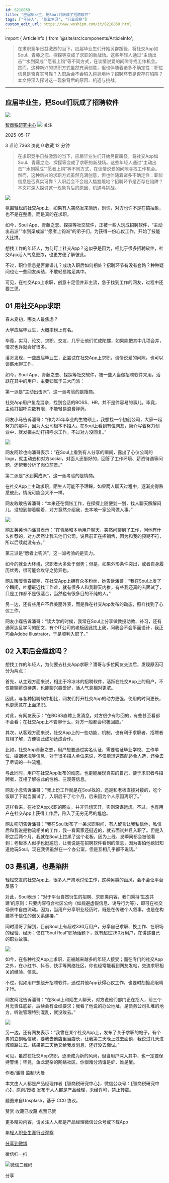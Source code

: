 ```yaml
---
id: 6218059
title: "应届毕业生，把Soul们玩成了招聘软件"
tags: ["年轻人", "职业生涯", "行业观察"]
custom_edit_url: https://www.woshipm.com/it/6218059.html
---
```

import { ArticleInfo } from '@site/src/components/ArticleInfo';

<ArticleInfo
    author="智商税研究中心"
    authorLink="https://www.woshipm.com/u/1385913"
    published="2025-05-17"
    views={7363}
    comments={3}
    collects={0}
/>

> 在求职竞争日益激烈的当下，应届毕业生们开始另辟蹊径，将社交App如Soul、青藤之恋、探探等变成了求职的新战场。这些年轻人通过“主动出击”“水到渠成”“愿者上钩”等不同方式，在谈情说爱的间隙寻找工作机会。然而，这种新兴的求职方式虽然充满创意，但也伴随着诸多不确定性：职位信息是否真实可靠？入职后会不会陷入尴尬境地？招聘环节是否存在陷阱？本文将深入探讨这一现象背后的原因、机遇与挑战。

---

## 应届毕业生，把Soul们玩成了招聘软件

[![](https://image.woshipm.com/wp-files/2022/01/HGzWQbrb2dnLYMQvr1tF.jpg!/both/72x72)](https://www.woshipm.com/u/1385913)

[智商税研究中心](https://www.woshipm.com/u/1385913) ![](https://static.woshipm.com/tag/1122_1@2x.png) 关注

2025-05-17

3 评论 7363 浏览 0 收藏 12 分钟

> 在求职竞争日益激烈的当下，应届毕业生们开始另辟蹊径，将社交App如Soul、青藤之恋、探探等变成了求职的新战场。这些年轻人通过“主动出击”“水到渠成”“愿者上钩”等不同方式，在谈情说爱的间隙寻找工作机会。然而，这种新兴的求职方式虽然充满创意，但也伴随着诸多不确定性：职位信息是否真实可靠？入职后会不会陷入尴尬境地？招聘环节是否存在陷阱？本文将深入探讨这一现象背后的原因、机遇与挑战。

![](https://image.woshipm.com/2024/10/31/53026ab4-972b-11ef-b0e5-00163e142b65.jpg)

氛围轻松的社交App上，如果有人突然发来简历，别慌，对方也许不是在搞抽象，也不是在整蛊，而是真的在求职。

如今，Soul App、青藤之恋、探探等社交软件，正被一些人玩成招聘软件，“主动出击派”“水到渠成派”“愿者上钩派”的弟子们，为获得一份心仪工作，开始了技能大比拼。

想找工作的年轻人，为何盯上社交App？这似乎是因为，相比于很多招聘软件，社交App活人气息更浓，也更方便了解彼此。

不过，职位信息是否靠谱儿？成功入职后如何相处？招聘环节有没有套路？种种疑问也让一些网友纠结，不敢轻易踏足其中。

可见，在社交App上求职，创意十足但并非主流，急于找到工作的网友，过程中还要三思。

## 01 用社交App求职

春末夏初，哪类人最焦虑？

大学应届毕业生，大概率榜上有名。

毕竟，实习、论文、求职、交友，几乎让他们忙成陀螺，如果能把其中几项合并，情况也许就会好很多。

潘哥发现，一些应届毕业生，正尝试在社交App上求职，谈情说爱的间隙，也可以谈薪水聊工作。

如今，Soul App、青藤之恋、探探等社交软件，被一些人当做招聘软件来用，活跃在其中的用户，主要归属于三大门派：

第一派是“主动出击派”，这一派考验的是搜商。

社交App用户鱼龙混杂，找到合适的BOSS、HR，并不是件容易的事儿。毕竟，主动打招呼次数有限，不能轻易浪费弹药。

网友小马告诉潘哥：“作为25年毕业的生物硕士，我想找一个初创公司，大家一起努力的那种，因为大公司根本不招人。在Soul上看到有位网友，简介写着努力创业中，就发癫主动打招呼求工作，不过对方没回复。”

![](https://image.woshipm.com/2025/05/16/8fe3107c-320e-11f0-821c-00163e09d72f.jpg)

网友阿珍也向潘哥表示：“在Soul上看到有人分享的瞬间，露出了心仪公司的logo，就主动去和对方social，对面人还挺好的，回答了工作环境、薪资待遇等问题，还帮我分析了岗位前景。”

第二派是“水到渠成派”，这一派考验的是情商。

在社交App上主动求职，陌生人可能不予理睬，如果两人聊天过程中，逐渐变得熟悉彼此，情况可能会大不一样。

网友敢敢告诉潘哥：“本来还在惆怅工作，在探探上随便划一划，找人聊天解解闷儿，没想到聊着聊着，对方竟然介绍我，去本地一家公司做人事。”

![](https://image.woshipm.com/2025/05/16/909a7320-320e-11f0-821c-00163e09d72f.jpg)

网友芙芙也向潘哥表示：“在青藤和本地用户聊天，突然间聊到了工作，问他有什么推荐的，对方居然让我去他们公司，说目前正在招销售，因为和我的预期不符，所以后续就没有去。”

第三派是“愿者上钩派”，这一派考验的是实力。

如今的就业大环境，求职者大多处于弱势；但是，如果外形条件突出，或者自身履历优秀，很可能会攻守之势异也。

网友暖暖青春靓丽，在社交App上拥有众多粉丝，她告诉潘哥：“我在Soul上发了个瞬间，吐槽最近找工作难，就有很多人和我聊天内推，有些我还真的去面试了，只是工作都不是很适合，当然也有很多目的不纯的人。”

另一边，还有些用户不靠美丽外表，而是靠在社交App发布的动态，照样找到了心仪工作。

网友小蝶告诉潘哥：“读大学的时候，我常在Soul上分享做教授助教、补习，还有通宵达旦学习的图文，有个IT公司的老板因此找上我，问我会不会平面设计，我正巧会Adobe Illustrator，于是顺利入职了。”

## 02 入职后会尴尬吗？

想找工作的年轻人，为何要去社交App求职？潘哥与多位网友交流后，发现原因可分为两点：

首先，从主观方面来说，相比于冷冰冰的招聘软件，活跃在社交App上的用户，不仅能聊薪资待遇，也能聊兴趣爱好，活人气息相对更浓。

因此，与各种招聘软件相比，网友们打开社交App的动力更强，使用的时间更长，也更愿意在上面求职。

对此，有网友表示：“在BOSS直聘上发消息，对方很少有秒回的，有些甚至看都不会看；在社交App上不管聊什么，对方一般都会积极回应。”

其次，从客观方面来说，社交App上的一些功能、机制，也有利于求职者、招聘者互相了解，方便彼此成功达成合作。

比如，社交App青藤之恋，用户想要通过实名认证，需要验证毕业学校、工作单位、婚姻状况等信息，对于很多招人单位来说，不仅能迅速匹配适合人选，还免去了尽调的一些流程。

与此同时，用户在社交App发布的动态，也更能展现真实的自己，便于求职者与招聘者，互相了解彼此的性格、三观等信息。

网友小念告诉潘哥：“我上份工作就是在Soul找的，还是和老板直接对接的，吃个饭聊了下就当面试了，入职后干了七个月，后来因为个人原因离职了。”

这样看来，在社交App求职的网友，并非异想天开，实则深谋远虑。不过，也有用户在社交App上获得工作后，陷入了无穷无尽的尴尬。

网友叨叨告诉潘哥：“我在Soul发布了一条求职瞬间，有人留言让我私信他，私信后和我说是物流相关的工作，我一看离家还挺近的，就去面试并且入职了。但是入职之后两个月，我就在Soul上拉黑了这个老板，因为上线、发瞬间都会被他看到；老板本人似乎也挺尴尬，让我说是在招聘软件看到的信息，因为害怕他媳妇知道他玩Soul，现在我俩虽然在一个办公室，但是互相几乎都不说话。”

## 03 是机遇，也是陷阱

轻松交友的社交App上，很多人严肃地讨论工作，这种另类的画风，会不会让平台反感？

对此，Soul表示：“对于平台自然衍生的招聘、求职类内容，我们秉持‘生态共建’的原则：只要内容符合社区公约（如规避虚假信息、诱导行为等），即可在社交场景中自由流动。因为，当用户分享职业经历时，既是在传递个人叙事，也是在构建基于信任的弱关系连接。”

同时潘哥了解到，目前Soul上有超过330万用户，分享自己求职、换工作、在职场的经验、经历；仅在“Soul Real”职场话题下，就有超过260万用户，在讲述自己的职业故事。

![](https://image.woshipm.com/2025/05/16/9151a59a-320e-11f0-821c-00163e09d72f.jpg)

如今，在各种社交App上求职，正被越来越多的年轻人接受；而在专门的社交App之外，在小红书、抖音、快手等网络社区，你也经常能看到网友发帖，交流求职相关的经验、信息。

不过，假如用户想绕开招聘软件，通过其他App获得心仪工作，也要时刻擦亮眼睛才行。

网友阿北告诉潘哥：“在Soul上和陌生人聊天，对方说他们部门正在招人，前三个月无责任底薪，后续会有业绩要求；我看了他说的办公地址，是债务公司扎堆的地方，听说管理特别混乱，就没敢去。”

![](https://image.woshipm.com/2025/05/16/920824d2-320e-11f0-821c-00163e09d72f.jpg)

另一边，还有网友表示：“我曾在某个社交App上，发布了关于求职的帖子，有个男的立刻私信我，要我去他店里当店长，让我第二天晚上过去面谈，我说过几天进城顺路过去。结果第二天他又给我发消息，还好没去面试。”

可见，虽然在社交App求职，逐渐成为新的风尚，但当用户深入其中，也一定要保持警惕；毕竟，鱼龙混杂的网络社区，你很难分清谁是虾、谁是蟹。

作者/潘哥 监制/大曼

本文由人人都是产品经理作者【智商税研究中心】，微信公众号：【智商税研究中心】，原创/授权 发布于人人都是产品经理，未经许可，禁止转载。

题图来自Unsplash，基于 CC0 协议。

赞赏 收藏已收藏 点赞已赞

更多精彩内容，请关注人人都是产品经理微信公众号或下载App

[年轻人](https://www.woshipm.com/tag/%e5%b9%b4%e8%bd%bb%e4%ba%ba)[职业生涯](https://www.woshipm.com/tag/%e8%81%8c%e4%b8%9a%e7%94%9f%e6%b6%af)[行业观察](https://www.woshipm.com/tag/%e8%a1%8c%e4%b8%9a%e8%a7%82%e5%af%9f)

[分享到微博](https://service.weibo.com/share/share.php?appkey=2775287854&title=应届毕业生，把Soul们玩成了招聘软件&url=https://www.woshipm.com/it/6218059.html&pic=https://image.woshipm.com/2024/10/31/53026ab4-972b-11ef-b0e5-00163e142b65.jpg)

微信扫一扫

![微信二维码](https://api.pwmqr.com/qrcode/create/?url=https://www.woshipm.com/it/6218059.html)

分享